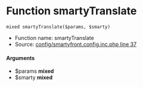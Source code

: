 Function smartyTranslate
===========================





    mixed smartyTranslate($params, $smarty)

* Function name: smartyTranslate
* Source: [config/smartyfront.config.inc.php line 37](https://github.com/PrestaShop/PrestaShop/blob/1.6.1.1/config/smartyfront.config.inc.php#L37)

#### Arguments
* $params **mixed**
* $smarty **mixed**

